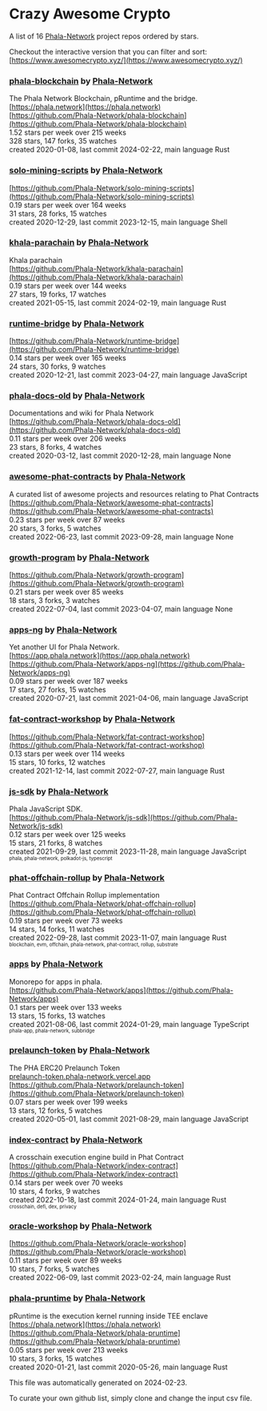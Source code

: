 # Crazy Awesome Crypto
A list of 16 [Phala-Network](https://github.com/Phala-Network) project repos ordered by stars.  

Checkout the interactive version that you can filter and sort: 
[https://www.awesomecrypto.xyz/](https://www.awesomecrypto.xyz/)  


### [phala-blockchain](https://github.com/Phala-Network/phala-blockchain) by [Phala-Network](https://github.com/Phala-Network)  
The Phala Network Blockchain, pRuntime and the bridge.  
[https://phala.network](https://phala.network)  
[https://github.com/Phala-Network/phala-blockchain](https://github.com/Phala-Network/phala-blockchain)  
1.52 stars per week over 215 weeks  
328 stars, 147 forks, 35 watches  
created 2020-01-08, last commit 2024-02-22, main language Rust  


### [solo-mining-scripts](https://github.com/Phala-Network/solo-mining-scripts) by [Phala-Network](https://github.com/Phala-Network)  
  
[https://github.com/Phala-Network/solo-mining-scripts](https://github.com/Phala-Network/solo-mining-scripts)  
0.19 stars per week over 164 weeks  
31 stars, 28 forks, 15 watches  
created 2020-12-29, last commit 2023-12-15, main language Shell  


### [khala-parachain](https://github.com/Phala-Network/khala-parachain) by [Phala-Network](https://github.com/Phala-Network)  
Khala parachain  
[https://github.com/Phala-Network/khala-parachain](https://github.com/Phala-Network/khala-parachain)  
0.19 stars per week over 144 weeks  
27 stars, 19 forks, 17 watches  
created 2021-05-15, last commit 2024-02-19, main language Rust  


### [runtime-bridge](https://github.com/Phala-Network/runtime-bridge) by [Phala-Network](https://github.com/Phala-Network)  
  
[https://github.com/Phala-Network/runtime-bridge](https://github.com/Phala-Network/runtime-bridge)  
0.14 stars per week over 165 weeks  
24 stars, 30 forks, 9 watches  
created 2020-12-21, last commit 2023-04-27, main language JavaScript  


### [phala-docs-old](https://github.com/Phala-Network/phala-docs-old) by [Phala-Network](https://github.com/Phala-Network)  
Documentations and wiki for Phala Network  
[https://github.com/Phala-Network/phala-docs-old](https://github.com/Phala-Network/phala-docs-old)  
0.11 stars per week over 206 weeks  
23 stars, 8 forks, 4 watches  
created 2020-03-12, last commit 2020-12-28, main language None  


### [awesome-phat-contracts](https://github.com/Phala-Network/awesome-phat-contracts) by [Phala-Network](https://github.com/Phala-Network)  
A curated list of awesome projects and resources relating to Phat Contracts  
[https://github.com/Phala-Network/awesome-phat-contracts](https://github.com/Phala-Network/awesome-phat-contracts)  
0.23 stars per week over 87 weeks  
20 stars, 3 forks, 5 watches  
created 2022-06-23, last commit 2023-09-28, main language None  


### [growth-program](https://github.com/Phala-Network/growth-program) by [Phala-Network](https://github.com/Phala-Network)  
  
[https://github.com/Phala-Network/growth-program](https://github.com/Phala-Network/growth-program)  
0.21 stars per week over 85 weeks  
18 stars, 3 forks, 3 watches  
created 2022-07-04, last commit 2023-04-07, main language None  


### [apps-ng](https://github.com/Phala-Network/apps-ng) by [Phala-Network](https://github.com/Phala-Network)  
Yet another UI for Phala Network.  
[https://app.phala.network](https://app.phala.network)  
[https://github.com/Phala-Network/apps-ng](https://github.com/Phala-Network/apps-ng)  
0.09 stars per week over 187 weeks  
17 stars, 27 forks, 15 watches  
created 2020-07-21, last commit 2021-04-06, main language JavaScript  


### [fat-contract-workshop](https://github.com/Phala-Network/fat-contract-workshop) by [Phala-Network](https://github.com/Phala-Network)  
  
[https://github.com/Phala-Network/fat-contract-workshop](https://github.com/Phala-Network/fat-contract-workshop)  
0.13 stars per week over 114 weeks  
15 stars, 10 forks, 12 watches  
created 2021-12-14, last commit 2022-07-27, main language Rust  


### [js-sdk](https://github.com/Phala-Network/js-sdk) by [Phala-Network](https://github.com/Phala-Network)  
Phala JavaScript SDK.  
[https://github.com/Phala-Network/js-sdk](https://github.com/Phala-Network/js-sdk)  
0.12 stars per week over 125 weeks  
15 stars, 21 forks, 8 watches  
created 2021-09-29, last commit 2023-11-28, main language JavaScript  
<sub><sup>phala, phala-network, polkadot-js, typescript</sup></sub>


### [phat-offchain-rollup](https://github.com/Phala-Network/phat-offchain-rollup) by [Phala-Network](https://github.com/Phala-Network)  
Phat Contract Offchain Rollup implementation  
[https://github.com/Phala-Network/phat-offchain-rollup](https://github.com/Phala-Network/phat-offchain-rollup)  
0.19 stars per week over 73 weeks  
14 stars, 14 forks, 11 watches  
created 2022-09-28, last commit 2023-11-07, main language Rust  
<sub><sup>blockchain, evm, offchain, phala-network, phat-contract, rollup, substrate</sup></sub>


### [apps](https://github.com/Phala-Network/apps) by [Phala-Network](https://github.com/Phala-Network)  
Monorepo for apps in phala.  
[https://github.com/Phala-Network/apps](https://github.com/Phala-Network/apps)  
0.1 stars per week over 133 weeks  
13 stars, 15 forks, 13 watches  
created 2021-08-06, last commit 2024-01-29, main language TypeScript  
<sub><sup>phala-app, phala-network, subbridge</sup></sub>


### [prelaunch-token](https://github.com/Phala-Network/prelaunch-token) by [Phala-Network](https://github.com/Phala-Network)  
The PHA ERC20 Prelaunch Token  
[prelaunch-token.phala-network.vercel.app](prelaunch-token.phala-network.vercel.app)  
[https://github.com/Phala-Network/prelaunch-token](https://github.com/Phala-Network/prelaunch-token)  
0.07 stars per week over 199 weeks  
13 stars, 12 forks, 5 watches  
created 2020-05-01, last commit 2021-08-29, main language JavaScript  


### [index-contract](https://github.com/Phala-Network/index-contract) by [Phala-Network](https://github.com/Phala-Network)  
A crosschain execution engine build in Phat Contract  
[https://github.com/Phala-Network/index-contract](https://github.com/Phala-Network/index-contract)  
0.14 stars per week over 70 weeks  
10 stars, 4 forks, 9 watches  
created 2022-10-18, last commit 2024-01-24, main language Rust  
<sub><sup>crosschain, defi, dex, privacy</sup></sub>


### [oracle-workshop](https://github.com/Phala-Network/oracle-workshop) by [Phala-Network](https://github.com/Phala-Network)  
  
[https://github.com/Phala-Network/oracle-workshop](https://github.com/Phala-Network/oracle-workshop)  
0.11 stars per week over 89 weeks  
10 stars, 7 forks, 5 watches  
created 2022-06-09, last commit 2023-02-24, main language Rust  


### [phala-pruntime](https://github.com/Phala-Network/phala-pruntime) by [Phala-Network](https://github.com/Phala-Network)  
pRuntime is the execution kernel running inside TEE enclave  
[https://phala.network](https://phala.network)  
[https://github.com/Phala-Network/phala-pruntime](https://github.com/Phala-Network/phala-pruntime)  
0.05 stars per week over 213 weeks  
10 stars, 3 forks, 15 watches  
created 2020-01-21, last commit 2020-05-26, main language Rust  


This file was automatically generated on 2024-02-23.  

To curate your own github list, simply clone and change the input csv file.  